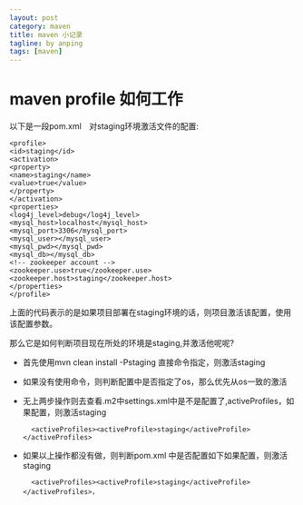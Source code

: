 ```yaml
---
layout: post
category: maven
title: maven 小记录
tagline: by anping
tags: [maven]
---
```



maven profile 如何工作
====================

以下是一段pom.xml　对staging环境激活文件的配置:

    <profile>
    <id>staging</id>
    <activation>
    <property>
    <name>staging</name>
    <value>true</value>
    </property>
    </activation>
    <properties>
    <log4j_level>debug</log4j_level>
    <mysql_host>localhost</mysql_host>
    <mysql_port>3306</mysql_port>
    <mysql_user></mysql_user>
    <mysql_pwd></mysql_pwd>
    <mysql_db></mysql_db>
    <!-- zookeeper account -->
    <zookeeper.use>true</zookeeper.use>
    <zookeeper.host>staging</zookeeper.host>
    </properties>
    </profile>

上面的代码表示的是如果项目部署在staging环境的话，则项目激活该配置，使用该配置参数。

那么它是如何判断项目现在所处的环境是staging,并激活他呢呢?

* 首先使用mvn clean install -Pstaging  直接命令指定，则激活staging
* 如果没有使用命令，则判断配置中是否指定了os，那么优先从os一致的激活
* 无上两步操作则去查看.m2中settings.xml中是不是配置了,activeProfiles，如果配置，则激活staging


        <activeProfiles><activeProfile>staging</activeProfile></activeProfiles>

* 如果以上操作都没有做，则判断pom.xml  <prfile>中是否配置如下如果配置，则激活staging

        <activeProfiles><activeProfile>staging</activeProfile></activeProfiles>，
